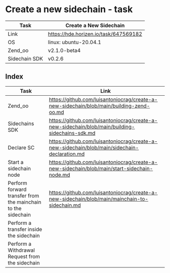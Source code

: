 # Create a new sidechain - task
| Task | Create a New Sidechain|
| ----- | ---- |
| Link | https://hde.horizen.io/task/647569182 |
| OS | linux: ubuntu-20.04.1 |
| Zend_oo  | v2.1.0-beta4 |
| Sidechain SDK | v0.2.6 |

## Index

| Task | Link |
| ----- | ---- |
| Zend_oo | https://github.com/luisantoniocrag/create-a-new-sidechain/blob/main/building-zend-oo.md |
| Sidechains SDK | https://github.com/luisantoniocrag/create-a-new-sidechain/blob/main/building-sidechains-sdk.md |
| Declare SC | https://github.com/luisantoniocrag/create-a-new-sidechain/blob/main/sidechain-declaration.md |
| Start a sidechain node| https://github.com/luisantoniocrag/create-a-new-sidechain/blob/main/start-sidechain-node.md |
| Perform forward transfer from the mainchain to the sidechain | https://github.com/luisantoniocrag/create-a-new-sidechain/blob/main/mainchain-to-sidechain.md |
| Perform a transfer inside the sidechain |  |
| Perform a Withdrawal Request from the sidechain |  |
